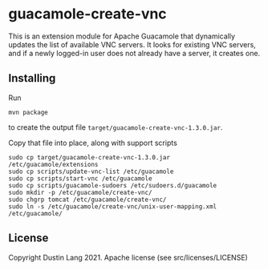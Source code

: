 guacamole-create-vnc
====================

This is an extension module for Apache Guacamole that dynamically updates the list of available VNC servers.
It looks for existing VNC servers, and if a newly logged-in user does not already have a server, it creates
one.


Installing
----------

Run
```
mvn package
```
to create the output file ``target/guacamole-create-vnc-1.3.0.jar``.

Copy that file into place, along with support scripts
```
sudo cp target/guacamole-create-vnc-1.3.0.jar /etc/guacamole/extensions
sudo cp scripts/update-vnc-list /etc/guacamole
sudo cp scripts/start-vnc /etc/guacamole
sudo cp scripts/guacamole-sudoers /etc/sudoers.d/guacamole
sudo mkdir -p /etc/guacamole/create-vnc/
sudo chgrp tomcat /etc/guacamole/create-vnc/
sudo ln -s /etc/guacamole/create-vnc/unix-user-mapping.xml /etc/guacamole/

```

License
-------
Copyright Dustin Lang 2021.  Apache license (see src/licenses/LICENSE)
